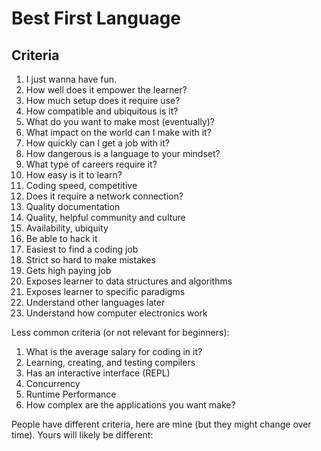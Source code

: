 # Best First Language

##  Criteria

1. I just wanna have fun.
1. How well does it empower the learner?
1. How much setup does it require use?
1. How compatible and ubiquitous is it?
1. What do you want to make most (eventually)?
1. What impact on the world can I make with it?
1. How quickly can I get a job with it?
1. How dangerous is a language to your mindset?
1. What type of careers require it?
1. How easy is it to learn?
1. Coding speed, competitive
1. Does it require a network connection?
1. Quality documentation
1. Quality, helpful community and culture
1. Availability, ubiquity
1. Be able to hack it
1. Easiest to find a coding job
1. Strict so hard to make mistakes
1. Gets high paying job
1. Exposes learner to data structures and algorithms
1. Exposes learner to specific paradigms
1. Understand other languages later
1. Understand how computer electronics work

Less common criteria (or not relevant for beginners):

1. What is the average salary for coding in it?
1. Learning, creating, and testing compilers
1. Has an interactive interface (REPL)
1. Concurrency
1. Runtime Performance
1. How complex are the applications you want make?

People have different criteria, here are mine (but they might change
over time). Yours will likely be different:

